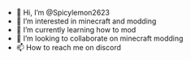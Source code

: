 - 👋 Hi, I’m @Spicylemon2623
- 👀 I’m interested in minecraft and modding
- 🌱 I’m currently learning how to mod
- 💞️ I’m looking to collaborate on minecraft modding
- 📫 How to reach me on discord 

<!---
Spicylemon2623/Spicylemon2623 is a ✨ special ✨ repository because its `README.md` (this file) appears on your GitHub profile.
You can click the Preview link to take a look at your changes.
--->
